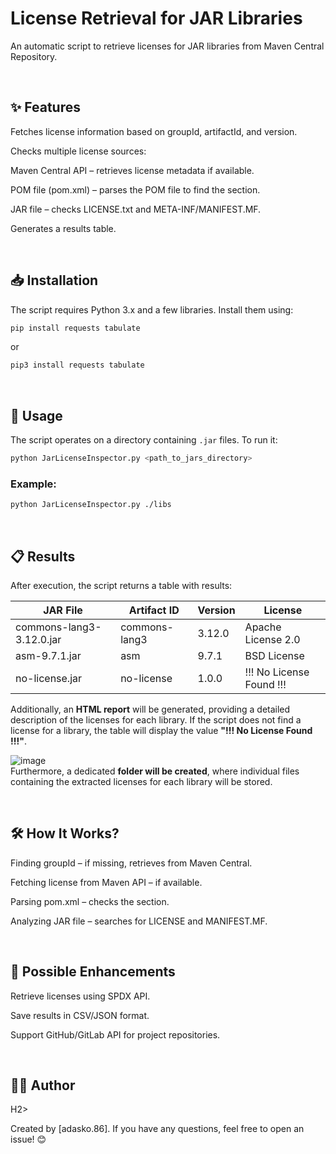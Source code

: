 # License Retrieval for JAR Libraries

An automatic script to retrieve licenses for JAR libraries from Maven Central Repository.

</br>
<H2>✨ Features</H2>

Fetches license information based on groupId, artifactId, and version.

Checks multiple license sources:

Maven Central API – retrieves license metadata if available.

POM file (pom.xml) – parses the POM file to find the <licenses> section.

JAR file – checks LICENSE.txt and META-INF/MANIFEST.MF.

Generates a results table.


</br>
<H2>📥 Installation</H2>

The script requires Python 3.x and a few libraries. Install them using:
```bash
pip install requests tabulate
```
or
```bash
pip3 install requests tabulate
```


</br>
<H2>🚀 Usage</H2>

The script operates on a directory containing `.jar` files. To run it:

```bash
python JarLicenseInspector.py <path_to_jars_directory>
```

### **Example**:
```bash
python JarLicenseInspector.py ./libs
```


</br>
<H2>📋 Results</H2>
After execution, the script returns a table with results:

| JAR File                  | Artifact ID       | Version | License                    |
|---------------------------|-------------------|---------|----------------------------|
| commons-lang3-3.12.0.jar  | commons-lang3     | 3.12.0  | Apache License 2.0         |
| asm-9.7.1.jar            | asm               | 9.7.1   | BSD License                |
| no-license.jar           | no-license        | 1.0.0   | !!! No License Found !!!   |

Additionally, an **HTML report** will be generated, providing a detailed description of the licenses for each library. If the script does not find a license for a library, the table will display the value **"!!! No License Found !!!"**.

![image](https://github.com/user-attachments/assets/05558d84-223c-4d59-8910-ac735a79abc0)
</br>
Furthermore, a dedicated **folder will be created**, where individual files containing the extracted licenses for each library will be stored.




</br>
<H2>🛠 How It Works?</H2> 

Finding groupId – if missing, retrieves from Maven Central.

Fetching license from Maven API – if available.

Parsing pom.xml – checks the <licenses> section.

Analyzing JAR file – searches for LICENSE and MANIFEST.MF.


</br>
<H2>🔄 Possible Enhancements</H2>

Retrieve licenses using SPDX API.

Save results in CSV/JSON format.

Support GitHub/GitLab API for project repositories.


</br>
<H2>👨‍💻 Author</H2>H2>

Created by [adasko.86]. If you have any questions, feel free to open an issue! 😊

